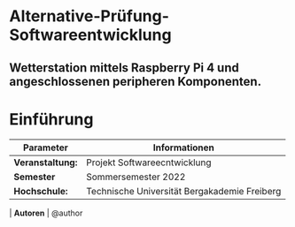 # Alternative-Prüfung-Softwareentwicklung

## Wetterstation mittels Raspberry Pi 4 und angeschlossenen peripheren Komponenten.

# Einführung

| Parameter                | Informationen                                                                                                                                                                          |
| ------------------------ | ------------------------------------------------------------------------------------------------------------------------------------------------------------------------------------------ |
| **Veranstaltung:**       | Projekt Softwareecntwicklung                                                                                                                                                           |
| **Semester**               |   Sommersemester 2022                                                                                                                                                                                        |
| **Hochschule:**          | Technische Universität Bergakademie Freiberg                                                                                                                                                        |                                                                                      |

| **Autoren**              | @author                              

